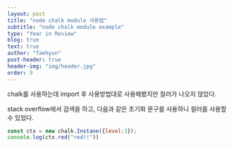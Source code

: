 ```yaml
---
layout: post
title: "node chalk module 사용법"
subtitle: "node chalk module example"
type: "Year in Review"
blog: true
text: true
author: "Taehyun"
post-header: true
header-img: "img/header.jpg"
order: 9
---
```


chalk를 사용하는데 import 후 사용방법대로 사용해봤지만 컬러가 나오지 않았다.

stack overflow에서 검색을 하고, 다음과 같은 초기화 문구를 사용하니 컬러를 사용할 수 있었다.

```js
const ctx = new chalk.Instane({level:3});
console.log(ctx.red("red!!"))
```

